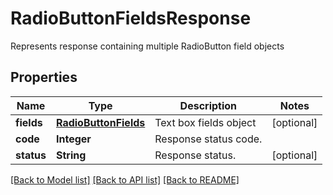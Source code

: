 ﻿
# RadioButtonFieldsResponse
Represents response containing multiple RadioButton field objects

## Properties
Name | Type | Description | Notes
------------ | ------------- | ------------- | -------------
**fields** | [**RadioButtonFields**](RadioButtonFields.md) | Text box fields object | [optional]
**code** | **Integer** | Response status code. | 
**status** | **String** | Response status. | [optional]


[[Back to Model list]](../README.md#documentation-for-models) [[Back to API list]](../README.md#documentation-for-api-endpoints) [[Back to README]](../README.md)



